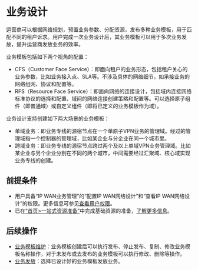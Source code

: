 # 业务设计
运营商可以根据网络规划，预置业务参数、分配资源，发布多种业务模板，用于匹配不同的租户诉求。用户完成一次业务设计后，其业务模板可以用于多次业务发放，提升运营商发放业务的效率。

业务模板包括如下两个视角的配置：
- CFS（Customer Face Service）：即面向租户的业务形态，包括租户关心的业务参数，比如业务接入点、SLA等。不涉及具体的网络细节，如承接业务的网络组网、协议和配置等。
- RFS（Resource Face Service）：即面向网络的连接设计，包括域内连接网络标准协议的选择和配置、域间的网络连接创建策略和配置等。可以选择原子组件（即普通域）或自定义组件（即将已定义的业务模板作为域）。

业务设计支持创建如下两大场景的业务模板：
- 单域业务：即业务专线的源宿节点在一个单原子VPN业务的管理域。经过的管理域指一个控制器的管理域，比如某企业与分企业在同一个城市里。
- 跨域业务：即业务专线的源宿节点跨过两个及以上单域VPN业务管理域。比如某企业与另个企业分别在不同的两个城市，中间需要经过汇聚域、核心域实现业务专线的创建。

## 前提条件
- 用户具备“IP WAN业务管理”的“配置IP WAN网络设计”和“查看IP WAN网络设计”的权限。更多信息可参见[查看用户权限](https://100.100.183.196:31943/hedex/infoCenterHome.html "")。
- 已在[“首页>一站式资源准备”](https://100.100.183.196:31943/hedex/infoCenterHome.html "")中完成基础资源的准备，[了解更多信息](https://100.100.183.196:31943/hedex/infoCenterHome.html "")。

## 后续操作
- [业务模板维护](https://100.100.183.196:31943/hedex/infoCenterHome.html "")：业务模板创建后可以执行发布、停止发布、复制、修改业务模板名称操作，对于未发布或去发布的业务模板可以执行修改、删除等操作。
- [业务发放](https://100.100.183.196:31943/hedex/infoCenterHome.html "")：选择已设计好的业务模板发放业务。
